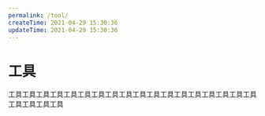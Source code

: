 ```yaml
---
permalink: /tool/
createTime: 2021-04-29 15:30:36
updateTime: 2021-04-29 15:30:36
---
```


# 工具

工具工具工具工具工具工具工具工具工具工具工具工具工具工具工具工具工具工具工具工具工具工具